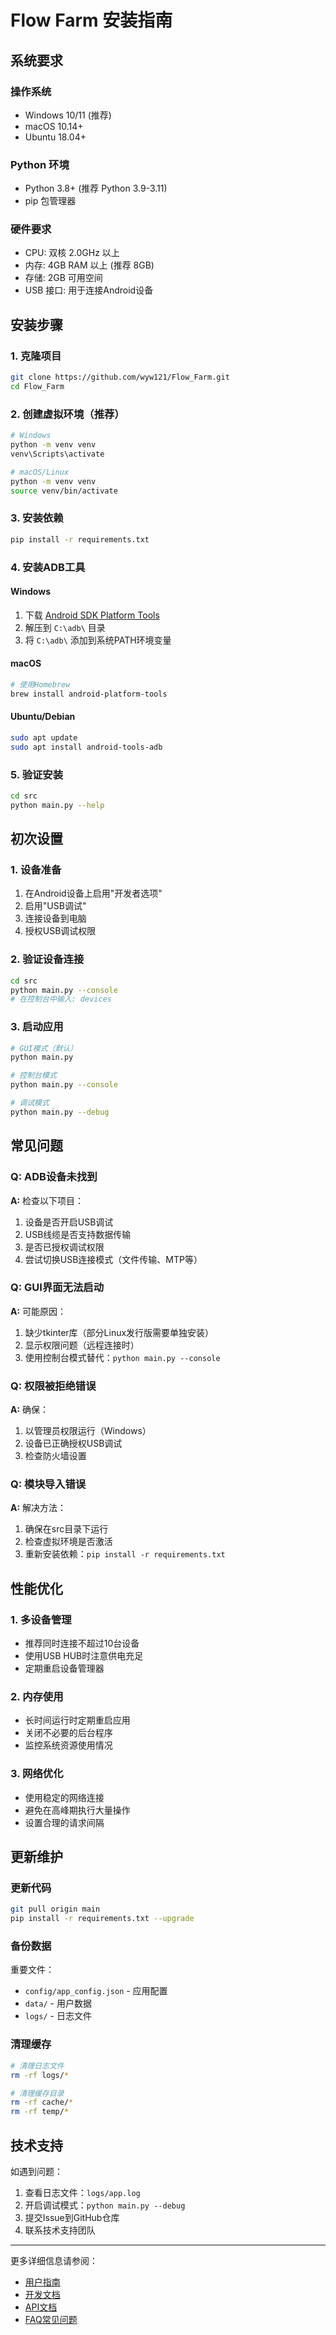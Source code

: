 # Flow Farm 安装指南

## 系统要求

### 操作系统
- Windows 10/11 (推荐)
- macOS 10.14+ 
- Ubuntu 18.04+

### Python 环境
- Python 3.8+ (推荐 Python 3.9-3.11)
- pip 包管理器

### 硬件要求
- CPU: 双核 2.0GHz 以上
- 内存: 4GB RAM 以上 (推荐 8GB)
- 存储: 2GB 可用空间
- USB 接口: 用于连接Android设备

## 安装步骤

### 1. 克隆项目
```bash
git clone https://github.com/wyw121/Flow_Farm.git
cd Flow_Farm
```

### 2. 创建虚拟环境（推荐）
```bash
# Windows
python -m venv venv
venv\Scripts\activate

# macOS/Linux  
python -m venv venv
source venv/bin/activate
```

### 3. 安装依赖
```bash
pip install -r requirements.txt
```

### 4. 安装ADB工具
#### Windows
1. 下载 [Android SDK Platform Tools](https://developer.android.com/studio/releases/platform-tools)
2. 解压到 `C:\adb\` 目录
3. 将 `C:\adb\` 添加到系统PATH环境变量

#### macOS
```bash
# 使用Homebrew
brew install android-platform-tools
```

#### Ubuntu/Debian
```bash
sudo apt update
sudo apt install android-tools-adb
```

### 5. 验证安装
```bash
cd src
python main.py --help
```

## 初次设置

### 1. 设备准备
1. 在Android设备上启用"开发者选项"
2. 启用"USB调试"
3. 连接设备到电脑
4. 授权USB调试权限

### 2. 验证设备连接
```bash
cd src
python main.py --console
# 在控制台中输入: devices
```

### 3. 启动应用
```bash
# GUI模式（默认）
python main.py

# 控制台模式
python main.py --console

# 调试模式
python main.py --debug
```

## 常见问题

### Q: ADB设备未找到
**A:** 检查以下项目：
1. 设备是否开启USB调试
2. USB线缆是否支持数据传输
3. 是否已授权调试权限
4. 尝试切换USB连接模式（文件传输、MTP等）

### Q: GUI界面无法启动
**A:** 可能原因：
1. 缺少tkinter库（部分Linux发行版需要单独安装）
2. 显示权限问题（远程连接时）
3. 使用控制台模式替代：`python main.py --console`

### Q: 权限被拒绝错误
**A:** 确保：
1. 以管理员权限运行（Windows）
2. 设备已正确授权USB调试
3. 检查防火墙设置

### Q: 模块导入错误
**A:** 解决方法：
1. 确保在src目录下运行
2. 检查虚拟环境是否激活
3. 重新安装依赖：`pip install -r requirements.txt`

## 性能优化

### 1. 多设备管理
- 推荐同时连接不超过10台设备
- 使用USB HUB时注意供电充足
- 定期重启设备管理器

### 2. 内存使用
- 长时间运行时定期重启应用
- 关闭不必要的后台程序
- 监控系统资源使用情况

### 3. 网络优化
- 使用稳定的网络连接
- 避免在高峰期执行大量操作
- 设置合理的请求间隔

## 更新维护

### 更新代码
```bash
git pull origin main
pip install -r requirements.txt --upgrade
```

### 备份数据
重要文件：
- `config/app_config.json` - 应用配置
- `data/` - 用户数据
- `logs/` - 日志文件

### 清理缓存
```bash
# 清理日志文件
rm -rf logs/*

# 清理缓存目录
rm -rf cache/*
rm -rf temp/*
```

## 技术支持

如遇到问题：
1. 查看日志文件：`logs/app.log`
2. 开启调试模式：`python main.py --debug`
3. 提交Issue到GitHub仓库
4. 联系技术支持团队

---

更多详细信息请参阅：
- [用户指南](USER_GUIDE.md)
- [开发文档](DEVELOPER.md)
- [API文档](docs/api/)
- [FAQ常见问题](docs/FAQ.md)
